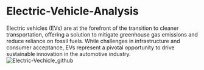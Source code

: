# Electric-Vehicle-Analysis
Electric vehicles (EVs) are at the forefront of the transition to cleaner transportation, offering a solution to mitigate greenhouse gas emissions and reduce reliance on fossil fuels. While  challenges in infrastructure and consumer acceptance, EVs represent a pivotal opportunity to drive sustainable innovation in the automotive industry.
![Electric-Vechicle_github](https://github.com/shraddhasangave99/Electric-Vehicle-Analysis/assets/153710836/c2839e98-64a8-4a7f-88f3-747383895f17)
